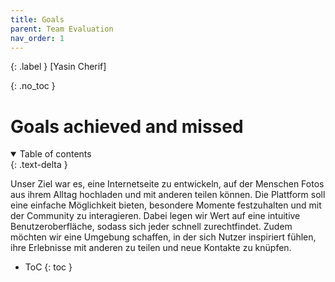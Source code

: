 ```yaml
---
title: Goals
parent: Team Evaluation
nav_order: 1
---
```


{: .label }
[Yasin Cherif]

{: .no_toc }
# Goals achieved and missed

<details open markdown="block">
{: .text-delta }
<summary>Table of contents</summary>


Unser Ziel war es, eine Internetseite zu entwickeln, auf der Menschen Fotos aus ihrem Alltag hochladen und mit anderen teilen können. Die Plattform soll eine einfache Möglichkeit bieten, besondere Momente festzuhalten und mit der Community zu interagieren. Dabei legen wir Wert auf eine intuitive Benutzeroberfläche, sodass sich jeder schnell zurechtfindet. Zudem möchten wir eine Umgebung schaffen, in der sich Nutzer inspiriert fühlen, ihre Erlebnisse mit anderen zu teilen und neue Kontakte zu knüpfen.


+ ToC
{: toc }
</details>
